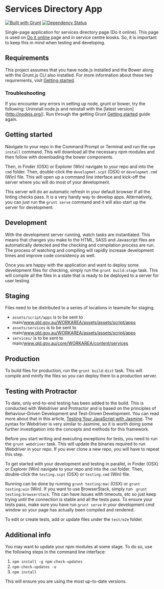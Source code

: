 # Services Directory App

[![Built with Grunt](https://cdn.gruntjs.com/builtwith.png)](http://gruntjs.com/)
[![Dependency Status](https://david-dm.org/qld-gov-au/services-directory.png)](https://david-dm.org/qld-gov-au/services-directory)

Single-page application for services directory page (Do it online). This page is used on [Do it online](http://www.qld.gov.au/services/) page and in service centre kiosks. So, it is important to keep this in mind when testing and developing.

## Requirements

This project assumes that you have node.js installed and the Bower along with the Grunt.js CLI also installed. For more information about these two requirements, visit [Getting started](http://gruntjs.com/getting-started).

### Troubleshooting

If you encounter any errors in setting up node, grunt or bower, try the following:
Uninstall node.js and reinstall with the [latest version] (http://nodejs.org/).
Run through the getting Grunt [Getting started](http://gruntjs.com/getting-started) guide again.

## Getting started

Navigate to your repo in the Command Prompt or Terminal and run the ```npm install``` command. This will download all the necessary npm modules and then follow with downloading the bower components.

Then, in Finder (OSX) or Explorer (Win) navigate to your repo and into the ```cmd``` folder. Then, double-click the ```developmet.scpt``` (OSX) or ```developmet.cmd``` (Win) file. This will open up a command line interface and kick-off the server where you will do most of your development.

This server will do an automatic refresh in your default browser if all the linting checks pass. It is a very handy way to develop apps. Alternatively, you can just run the ```grunt serve``` command and it will also start up the server for development.

## Development

With the development server running, watch tasks are instantiated. This means that changes you make to the HTML, SASS and Javascript files are automatically detected and the checking and compilation process are run. The process of watching and compiling will rapidly increase development times and improve code consistency as well.

Once you are happy with the application and want to deploy some development files for checking, simply run the ```grunt build:stage``` task. This will compile all the files in a state that is ready to be deployed to a server for user testing.

## Staging

Files need to be distributed to a series of locations in teamsite for staging.

* `assets/script/apps` is to be sent to main/www.qld.gov.au/WORKAREA/assets/assets/script/apps
* `assets/services` is to be sent to main/www.qld.gov.au/WORKAREA/assets/assets/script/apps
* `services/` is to be sent to main/www.qld.gov.au/core/WORKAREA/content/services

## Production

To build files for production, run the ```grunt build:dist``` task. This will compile and minify the files so you can deploy them to a production server.

## Testing with Protractor

To date, only end-to-end testing has been added to the build. This is conducted with Webdriver and Protractor and is based on the principles of Behaviour-Driven Development and Test-Driven Development. You can read more about that in this article, [Testing Your JavaScript with Jasmine](http://code.tutsplus.com/tutorials/testing-your-javascript-with-jasmine--net-21229). The syntax for Webdriver is very similar to Jasmine, so it is worth doing some further investigation into the concepts and methods for this framework.

Before you start writing and executing exceptions for tests, you need to run the ```grunt webdriver``` task. This will update the binaries required to run Webdriver in your repo. If you ever clone a new repo, you will have to repeat this step.

To get started with your development and testing in parallel, in Finder (OSX) or Explorer (Win) navigate to your repo and into the ```cmd``` folder. Then, double-click the ```testing.scpt``` (OSX) or ```testing.cmd``` (Win) file.

Running can be done by running ```grunt testing:mac``` (OSX) or ```grunt testing:win``` (Win). If you want to use BrowserStack, simply run ``` grunt testing:browserstack```. This can have issues with timeouts, etc so just keep trying until the connection is stable and all the tests pass. To ensure your tests pass, make sure you have run ```grunt serve``` in your development cmd window so your page has actually been compiled and rendered.

To edit or create tests, add or update files under the ```test/e2e``` folder.

## Additional info

You may want to update your npm modules at some stage. To do so, use the following steps in the command line interface:

1. ```npm install -g npm-check-updates```
2. ```npm-check-updates -u```
3. ```npm install```

This will ensure you are using the most up-to-date versions.
